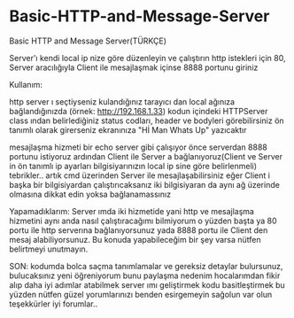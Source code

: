# Basic-HTTP-and-Message-Server
Basic HTTP and Message Server(TÜRKÇE)


Server'ı kendi local ip nize göre düzenleyin ve çalıştırın http istekleri için 80, Server aracılığıyla Client ile mesajlaşmak içinse 8888 portunu giriniz

Kullanım:

http server ı seçtiyseniz kulandığınız tarayıcı dan local ağınıza bağlandığınızda (örnek: http://192.168.1.33) kodun içindeki HTTPServer class ından belirlediğiniz status codları, header ve bodyleri görebilirsiniz ön tanımlı olarak girerseniz ekranınıza "Hİ Man Whats Up" yazıcaktır

mesajlaşma hizmeti bir echo server gibi çalışıyor önce serverdan 8888 portunu istiyoruz ardından Client ile Server a bağlanıyoruz(Client ve Server in ön tanımlı ip ayarları bilgisiyarınızın local ip sine göre belirlenmeli) tebrikler.. artık cmd üzerinden Server ile mesajlaşabilirsiniz eğer Client i başka bir bilgisiyardan çalıştırıcaksanız iki bilgisiyaran da aynı ağ üzerinde olmasına dikkat edin yoksa bağlanamassınız

Yapamadıklarım:
Server ımda iki hizmetide yani http ve mesajlaşma hizmetini aynı anda nasıl çalıştıracağımı bilmiyorum o yüzden başta ya 80 portu ile http serverına bağlanıyorsunuz yada 8888 portu ile Client den mesaj alabiliyorsunuz. Bu konuda yapabileceğim bir şey varsa nütfen belirtmeyi unutmayın.

SON: kodumda bolca saçma tanımlamalar ve gereksiz detaylar bulursunuz, bulucaksınız yeni öğreniyorum bunu paylaşma nedenim hocalarımdan fikir alıp daha iyi adımlar atabilmek server ımı geliştirmek kodu basitleştirmek bu yüzden nütfen güzel yorumlarınızı benden esirgemeyin sağolun var olun teşekkürler iyi forumlar..
